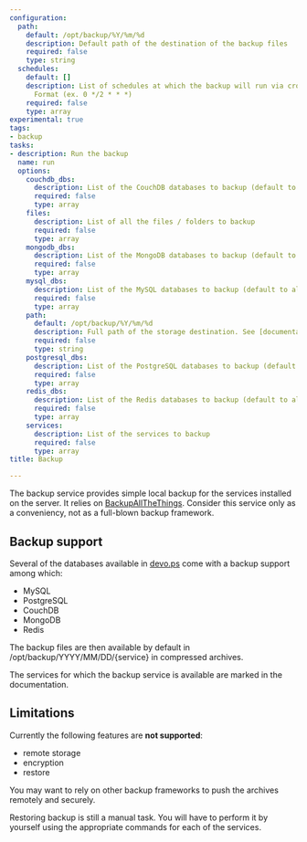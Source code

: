 ```yaml
---
configuration:
  path:
    default: /opt/backup/%Y/%m/%d
    description: Default path of the destination of the backup files
    required: false
    type: string
  schedules:
    default: []
    description: List of schedules at which the backup will run via cronjob. Crontab
      Format (ex. 0 */2 * * *)
    required: false
    type: array
experimental: true
tags:
- backup
tasks:
- description: Run the backup
  name: run
  options:
    couchdb_dbs:
      description: List of the CouchDB databases to backup (default to all dbs)
      required: false
      type: array
    files:
      description: List of all the files / folders to backup
      required: false
      type: array
    mongodb_dbs:
      description: List of the MongoDB databases to backup (default to all dbs)
      required: false
      type: array
    mysql_dbs:
      description: List of the MySQL databases to backup (default to all dbs)
      required: false
      type: array
    path:
      default: /opt/backup/%Y/%m/%d
      description: Full path of the storage destination. See [documentation](https://github.com/devo-ps/backupallthethings#custom-destination-folder)
      required: false
      type: string
    postgresql_dbs:
      description: List of the PostgreSQL databases to backup (default to all dbs)
      required: false
      type: array
    redis_dbs:
      description: List of the Redis databases to backup (default to all dbs)
      required: false
      type: array
    services:
      description: List of the services to backup
      required: false
      type: array
title: Backup

---
```

The backup service provides simple local backup for the services installed on the server. It relies on [BackupAllTheThings](https://pypi.python.com/pypi/backupallthethings). Consider this service only as a conveniency, not as a full-blown backup framework. 

## Backup support

Several of the databases available in [devo.ps](http://devo.ps) come with a backup support among which:

- MySQL 
- PostgreSQL
- CouchDB
- MongoDB
- Redis

The backup files are then available by default in /opt/backup/YYYY/MM/DD/{service} in compressed archives.

The services for which the backup service is available are marked in the documentation.

## Limitations

Currently the following features are **not supported**:

- remote storage
- encryption
- restore

You may want to rely on other backup frameworks to push the archives remotely and securely.

Restoring backup is still a manual task. You will have to perform it by yourself using the appropriate commands for each of the services.